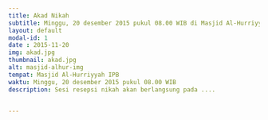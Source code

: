 ```yaml
---
title: Akad Nikah
subtitle: Minggu, 20 desember 2015 pukul 08.00 WIB di Masjid Al-Hurriyyah IPB
layout: default
modal-id: 1
date : 2015-11-20
img: akad.jpg
thumbnail: akad.jpg
alt: masjid-alhur-img
tempat: Masjid Al-Hurriyyah IPB
waktu: Minggu, 20 desember 2015 pukul 08.00 WIB
description: Sesi resepsi nikah akan berlangsung pada ....


---
```


